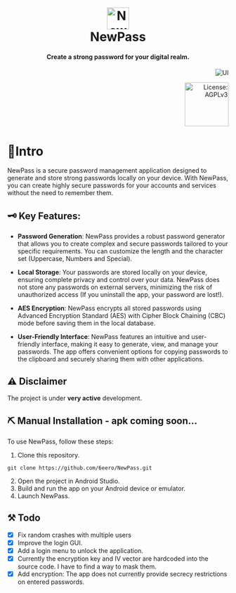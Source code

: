 <div align="center">
  <p>
    <h1>
      <a href="https://github.com/6eero/NewPass">
        <img src="https://github.com/6eero/NewPass/assets/114809573/6d03c7db-c705-42dc-ae4c-1fd0e47ceb15" width="50" title="NewPass" />
      </a>
      <br />
      NewPass
    </h1>
    <h4>Create a strong password for your digital realm.</h4>
    <h4></h4>
  </p>
  <p>
  </p>
</div>

<p align="right">
   <img src="https://github.com/6eero/NewPass/assets/114809573/e2a2d540-7f07-4889-bccd-1924a99e5ade" title="UI">
</p>

<p align="right">
  <a href="https://opensource.org/license/agpl-v3"><img src="https://img.shields.io/badge/License-AGPL_v3-blue.svg?color=FEED55&style=for-the-badge&label=License&logoColor=0F1511&labelColor=ececec" alt="License: AGPLv3" width="100"></a>
</p>



# 📍Intro
NewPass is a secure password management application designed to generate and store strong passwords locally on your device. With NewPass, you can create highly secure passwords for your accounts and services without the need to remember them.


## 🗝️ Key Features:
- **Password Generation**: NewPass provides a robust password generator that allows you to create complex and secure passwords tailored to your specific requirements. You can customize the length and the character set (Uppercase, Numbers and Special).

- **Local Storage**: Your passwords are stored locally on your device, ensuring complete privacy and control over your data. NewPass does not store any passwords on external servers, minimizing the risk of unauthorized access (If you uninstall the app, your password are lost!).

- **AES Encryption**: NewPass encrypts all stored passwords using Advanced Encryption Standard (AES) with Cipher Block Chaining (CBC) mode before saving them in the local database.

- **User-Friendly Interface**: NewPass features an intuitive and user-friendly interface, making it easy to generate, view, and manage your passwords. The app offers convenient options for copying passwords to the clipboard and securely sharing them with other applications.


## ⚠️ Disclaimer
The project is under **very active** development.


## ⛏️ Manual Installation - apk coming soon...
To use NewPass, follow these steps:
1. Clone this repository.
```
git clone https://github.com/6eero/NewPass.git
```
2. Open the project in Android Studio.
3. Build and run the app on your Android device or emulator.
4. Launch NewPass.
  

## ⚒️ Todo
- [x] Fix random crashes with multiple users
- [x] Improve the login GUI.
- [x] Add a login menu to unlock the application.
- [x] Currently the encryption key and IV vector are hardcoded into the source code. I have to find a way to mask them.
- [x] Add encryption: The app does not currently provide secrecy restrictions on entered passwords.
